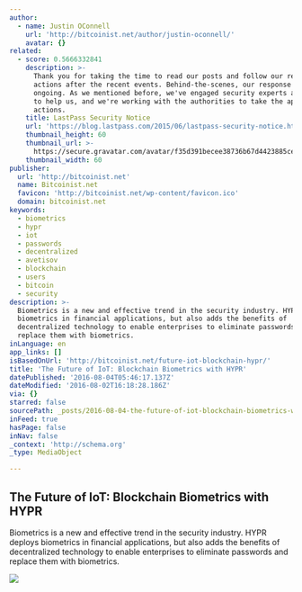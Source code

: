```yaml
---
author:
  - name: Justin OConnell
    url: 'http://bitcoinist.net/author/justin-oconnell/'
    avatar: {}
related:
  - score: 0.5666332841
    description: >-
      Thank you for taking the time to read our posts and follow our recommended
      actions after the recent events. Behind-the-scenes, our response has been
      ongoing. As we mentioned before, we've engaged security experts and firms
      to help us, and we're working with the authorities to take the appropriate
      actions.
    title: LastPass Security Notice
    url: 'https://blog.lastpass.com/2015/06/lastpass-security-notice.html/'
    thumbnail_height: 60
    thumbnail_url: >-
      https://secure.gravatar.com/avatar/f35d391becee38736b67d4423885cea7?s=60&d=mm&r=pg
    thumbnail_width: 60
publisher:
  url: 'http://bitcoinist.net'
  name: Bitcoinist.net
  favicon: 'http://bitcoinist.net/wp-content/favicon.ico'
  domain: bitcoinist.net
keywords:
  - biometrics
  - hypr
  - iot
  - passwords
  - decentralized
  - avetisov
  - blockchain
  - users
  - bitcoin
  - security
description: >-
  Biometrics is a new and effective trend in the security industry. HYPR deploys
  biometrics in financial applications, but also adds the benefits of
  decentralized technology to enable enterprises to eliminate passwords and
  replace them with biometrics.
inLanguage: en
app_links: []
isBasedOnUrl: 'http://bitcoinist.net/future-iot-blockchain-hypr/'
title: 'The Future of IoT: Blockchain Biometrics with HYPR'
datePublished: '2016-08-04T05:46:17.137Z'
dateModified: '2016-08-02T16:18:28.186Z'
via: {}
starred: false
sourcePath: _posts/2016-08-04-the-future-of-iot-blockchain-biometrics-with-hypr.md
inFeed: true
hasPage: false
inNav: false
_context: 'http://schema.org'
_type: MediaObject

---
```

<article style=""><h1>The Future of IoT: Blockchain Biometrics with HYPR</h1><p>Biometrics is a new and effective trend in the security industry. HYPR deploys biometrics in financial applications, but also adds the benefits of decentralized technology to enable enterprises to eliminate passwords and replace them with biometrics.</p><img src="http://bitcoinist.net/wp-content/uploads/2016/05/HYPR-CEO-interview-Cover.png" /></article>